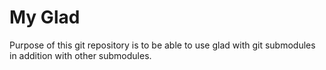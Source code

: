 # My Glad
Purpose of this git repository is to be able to use glad with git submodules in addition with other submodules.

